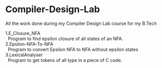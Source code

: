 # Compiler-Design-Lab
All the work done during my Compiler Design Lab course for my B.Tech 

1.E_Closure_NFA  <br />
&nbsp; Program to find epsilon closure of all states of an NFA.  <br />
2.Epsilon-NFA-To-NFA  <br />
&nbsp; Program to convert Epsilon NFA to NFA without epsilon states  <br />
3.LexicalAnalyser <br />
&nbsp; Program to get tokens of all type in a piece of C code.<br />
